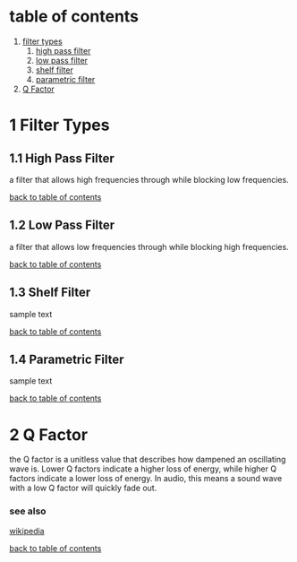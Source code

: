 # table of contents
1. [filter types](#1-filter-types)
    1. [high pass filter](#11-high-pass-filter)
    2. [low pass filter](#12-low-pass-filter)
    3. [shelf filter](#13-shelf-filter)
    4. [parametric filter](#14-parametric-filter)
2. [Q Factor](#2-q-factor)

# 1 Filter Types
## 1.1 High Pass Filter
a filter that allows high frequencies through while blocking low frequencies.

[back to table of contents](#table-of-contents)
## 1.2 Low Pass Filter
a filter that allows low frequencies through while blocking high frequencies.

[back to table of contents](#table-of-contents)
## 1.3 Shelf Filter
sample text

[back to table of contents](#table-of-contents)
## 1.4 Parametric Filter
sample text

[back to table of contents](#table-of-contents)
# 2 Q Factor
the Q factor is a unitless value that describes how dampened an oscillating wave is. Lower Q factors indicate a higher loss of energy, while higher Q factors indicate a lower loss of energy. In audio, this means a sound wave with a low Q factor will quickly fade out.

### see also
[wikipedia](https://en.wikipedia.org/wiki/Q_factor)

[back to table of contents](#table-of-contents)
